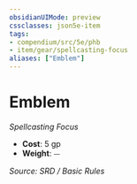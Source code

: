 ```yaml
---
obsidianUIMode: preview
cssclasses: json5e-item
tags:
- compendium/src/5e/phb
- item/gear/spellcasting-focus
aliases: ["Emblem"]
---
```

# Emblem
*Spellcasting Focus*  

- **Cost**: 5 gp
- **Weight**: ⏤

*Source: SRD / Basic Rules*
